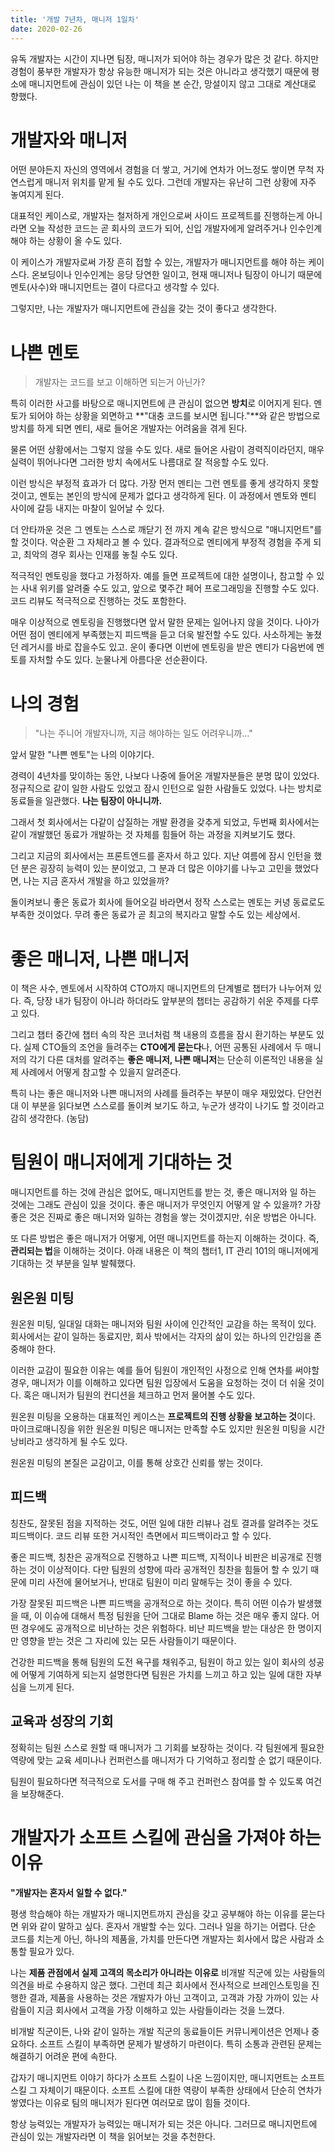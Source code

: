 ```yaml
---
title: '개발 7년차, 매니저 1일차'
date: 2020-02-26
---
```


유독 개발자는 시간이 지나면 팀장, 매니저가 되어야 하는 경우가 많은 것 같다. 하지만 경험이 풍부한 개발자가 항상 유능한 매니저가 되는 것은 아니라고 생각했기 때문에 평소에 매니지먼트에 관심이 있던 나는 이 책을 본 순간, 망설이지 않고 그대로 계산대로 향했다.

# 개발자와 매니저

어떤 분야든지 자신의 영역에서 경험을 더 쌓고, 거기에 연차가 어느정도 쌓이면 무척 자연스럽게 매니저 위치를 맡게 될 수도 있다. 그런데 개발자는 유난히 그런 상황에 자주 놓여지게 된다.

대표적인 케이스로, 개발자는 철저하게 개인으로써 사이드 프로젝트를 진행하는게 아니라면 오늘 작성한 코드는 곧 회사의 코드가 되어, 신입 개발자에게 알려주거나 인수인계 해야 하는 상황이 올 수도 있다.

이 케이스가 개발자로써 가장 흔히 접할 수 있는, 개발자가 매니지먼트를 해야 하는 케이스다. 온보딩이나 인수인계는 응당 당연한 일이고, 현재 매니저나 팀장이 아니기 때문에 멘토(사수)와 매니지먼트는 결이 다르다고 생각할 수 있다.

그렇지만, 나는 개발자가 매니지먼트에 관심을 갖는 것이 좋다고 생각한다.

# 나쁜 멘토

> 개발자는 코드를 보고 이해하면 되는거 아닌가?

특히 이러한 사고를 바탕으로 매니지먼트에 큰 관심이 없으면 **방치**로 이어지게 된다. 멘토가 되어야 하는 상황을 외면하고 **"대충 코드를 보시면 됩니다."**와 같은 방법으로 방치를 하게 되면 멘티, 새로 들어온 개발자는 어려움을 겪게 된다.

물론 어떤 상황에서는 그렇지 않을 수도 있다. 새로 들어온 사람이 경력직이라던지, 매우 실력이 뛰어나다면 그러한 방치 속에서도 나름대로 잘 적응할 수도 있다.

이런 방식은 부정적 효과가 더 많다. 가장 먼저 멘티는 그런 멘토를 좋게 생각하지 못할 것이고, 멘토는 본인의 방식에 문제가 없다고 생각하게 된다. 이 과정에서 멘토와 멘티 사이에 갈등 내지는 마찰이 일어날 수 있다.

더 안타까운 것은 그 멘토는 스스로 깨닫기 전 까지 계속 같은 방식으로 "매니지먼트"를 할 것이다. 악순환 그 자체라고 볼 수 있다. 결과적으로 멘티에게 부정적 경험을 주게 되고, 최악의 경우 회사는 인재를 놓칠 수도 있다.

적극적인 멘토링을 했다고 가정하자. 예를 들면 프로젝트에 대한 설명이나, 참고할 수 있는 사내 위키를 알려줄 수도 있고, 앞으로 몇주간 페어 프로그래밍을 진행할 수도 있다. 코드 리뷰도 적극적으로 진행하는 것도 포함한다.

매우 이상적으로 멘토링을 진행했다면 앞서 말한 문제는 일어나지 않을 것이다. 나아가 어떤 점이 멘티에게 부족했는지 피드백을 듣고 더욱 발전할 수도 있다. 사소하게는 놓쳤던 레거시를 바로 잡을수도 있고. 운이 좋다면 이번에 멘토링을 받은 멘티가 다음번에 멘토를 자처할 수도 있다. 눈물나게 아름다운 선순환이다.

# 나의 경험

> "나는 주니어 개발자니까, 지금 해야하는 일도 어려우니까..."

앞서 말한 "나쁜 멘토"는 나의 이야기다.

경력이 4년차를 맞이하는 동안, 나보다 나중에 들어온 개발자분들은 분명 많이 있었다. 정규직으로 같이 일한 사람도 있었고 잠시 인턴으로 일한 사람들도 있었다. 나는 방치로 동료들을 일관했다. **나는 팀장이 아니니까.**

그래서 첫 회사에서는 다같이 삽질하는 개발 환경을 갖추게 되었고, 두번째 회사에서는 같이 개발했던 동료가 개발하는 것 자체를 힘들어 하는 과정을 지켜보기도 했다.

그리고 지금의 회사에서는 프론트엔드를 혼자서 하고 있다. 지난 여름에 잠시 인턴을 했던 분은 굉장히 능력이 있는 분이었고, 그 분과 더 많은 이야기를 나누고 고민을 했었다면, 나는 지금 혼자서 개발을 하고 있었을까?

돌이켜보니 좋은 동료가 회사에 들어오길 바라면서 정작 스스로는 멘토는 커녕 동료로도 부족한 것이었다. 무려 좋은 동료가 곧 최고의 복지라고 말할 수도 있는 세상에서.

# 좋은 매니저, 나쁜 매니저

이 책은 사수, 멘토에서 시작하여 CTO까지 매니지먼트의 단계별로 챕터가 나누어져 있다. 즉, 당장 내가 팀장이 아니라 하더라도 앞부분의 챕터는 공감하기 쉬운 주제를 다루고 있다.

그리고 챕터 중간에 챕터 속의 작은 코너처럼 책 내용의 흐름을 잠시 환기하는 부분도 있다. 실제 CTO들의 조언을 들려주는 **CTO에게 묻는다**나, 어떤 공통된 사례에서 두 매니저의 각기 다른 대처를 알려주는 **좋은 매니저, 나쁜 매니저**는 단순히 이론적인 내용을 실제 사례에서 어떻게 참고할 수 있을지 알려준다.

특히 나는 좋은 매니저와 나쁜 매니저의 사례를 들려주는 부분이 매우 재밌었다. 단언컨대 이 부분을 읽다보면 스스로를 돌이켜 보기도 하고, 누군가 생각이 나기도 할 것이라고 감히 생각한다. (농담)

# 팀원이 매니저에게 기대하는 것

매니지먼트를 하는 것에 관심은 없어도, 매니지먼트를 받는 것, 좋은 매니저와 일 하는 것에는 그래도 관심이 있을 것이다. 좋은 매니저가 무엇인지 어떻게 알 수 있을까? 가장 좋은 것은 진짜로 좋은 매니저와 일하는 경험을 쌓는 것이겠지만, 쉬운 방법은 아니다.

또 다른 방법은 좋은 매니저가 어떻게, 어떤 매니지먼트를 하는지 이해하는 것이다. 즉, **관리되는 법**을 이해하는 것이다. 아래 내용은 이 책의 챕터1, IT 관리 101의 매니저에게 기대하는 것 부분을 일부 발췌했다.

## 원온원 미팅

원온원 미팅, 일대일 대화는 매니저와 팀원 사이에 인간적인 교감을 하는 목적이 있다. 회사에서는 같이 일하는 동료지만, 회사 밖에서는 각자의 삶이 있는 하나의 인간임을 존중해야 한다.

이러한 교감이 필요한 이유는 예를 들어 팀원이 개인적인 사정으로 인해 연차를 써야할 경우, 매니저가 이를 이해하고 있다면 팀원 입장에서 도움을 요청하는 것이 더 쉬울 것이다. 혹은 매니저가 팀원의 컨디션을 체크하고 먼저 물어볼 수도 있다.

원온원 미팅을 오용하는 대표적인 케이스는 **프로젝트의 진행 상황을 보고하는 것**이다. 마이크로매니징을 위한 원온원 미팅은 매니저는 만족할 수도 있지만 원온원 미팅을 시간 낭비라고 생각하게 될 수도 있다.

원온원 미팅의 본질은 교감이고, 이를 통해 상호간 신뢰를 쌓는 것이다.

## 피드백

칭찬도, 잘못된 점을 지적하는 것도, 어떤 일에 대한 리뷰나 검토 결과를 알려주는 것도 피드백이다. 코드 리뷰 또한 거시적인 측면에서 피드백이라고 할 수 있다.

좋은 피드백, 칭찬은 공개적으로 진행하고 나쁜 피드백, 지적이나 비판은 비공개로 진행하는 것이 이상적이다. 다만 팀원의 성향에 따라 공개적인 칭찬을 힘들어 할 수 있기 때문에 미리 사전에 물어보거나, 반대로 팀원이 미리 말해두는 것이 좋을 수 있다.

가장 잘못된 피드백은 나쁜 피드백을 공개적으로 하는 것이다. 특히 어떤 이슈가 발생했을 때, 이 이슈에 대해서 특정 팀원을 단어 그대로 Blame 하는 것은 매우 좋지 않다. 어떤 경우에도 공개적으로 비난하는 것은 위험하다. 비난 피드백을 받는 대상은 한 명이지만 영향을 받는 것은 그 자리에 있는 모든 사람들이기 때문이다.

건강한 피드백을 통해 팀원의 도전 욕구를 채워주고, 팀원이 하고 있는 일이 회사의 성공에 어떻게 기여하게 되는지 설명한다면 팀원은 가치를 느끼고 하고 있는 일에 대한 자부심을 느끼게 된다.

## 교육과 성장의 기회

정확히는 팀원 스스로 원할 때 매니저가 그 기회를 보장하는 것이다. 각 팀원에게 필요한 역량에 맞는 교육 세미나나 컨퍼런스를 매니저가 다 기억하고 정리할 순 없기 때문이다.

팀원이 필요하다면 적극적으로 도서를 구매 해 주고 컨퍼런스 참여를 할 수 있도록 여건을 보장해준다.

# 개발자가 소프트 스킬에 관심을 가져야 하는 이유

**"개발자는 혼자서 일할 수 없다."**

평생 학습해야 하는 개발자가 매니지먼트까지 관심을 갖고 공부해야 하는 이유를 묻는다면 위와 같이 말하고 싶다. 혼자서 개발할 수는 있다. 그러나 일을 하기는 어렵다. 단순 코드를 치는게 아닌, 하나의 제품을, 가치를 만든다면 개발자는 회사에서 많은 사람과 소통할 필요가 있다.

나는 **제품 관점에서 실제 고객의 목소리가 아니라는 이유로** 비개발 직군에 있는 사람들의 의견을 바로 수용하지 않곤 했다. 그런데 최근 회사에서 전사적으로 브레인스토밍을 진행한 결과, 제품을 사용하는 것은 개발자가 아닌 고객이고, 고객과 가장 가까이 있는 사람들이 지금 회사에서 고객을 가장 이해하고 있는 사람들이라는 것을 느꼈다.

비개발 직군이든, 나와 같이 일하는 개발 직군의 동료들이든 커뮤니케이션은 언제나 중요하다. 소프트 스킬이 부족하면 문제가 발생하기 마련이다. 특히 소통과 관련된 문제는 해결하기 어려운 편에 속한다.

갑자기 매니지먼트 이야기 하다가 소프트 스킬이 나온 느낌이지만, 매니지먼트는 소프트 스킬 그 자체이기 때문이다. 소프트 스킬에 대한 역량이 부족한 상태에서 단순히 연차가 쌓였다는 이유로 팀의 매니저가 된다면 여러모로 많이 힘들 것이다.

항상 능력있는 개발자가 능력있는 매니저가 되는 것은 아니다. 그러므로 매니지먼트에 관심이 있는 개발자라면 이 책을 읽어보는 것을 추천한다.
